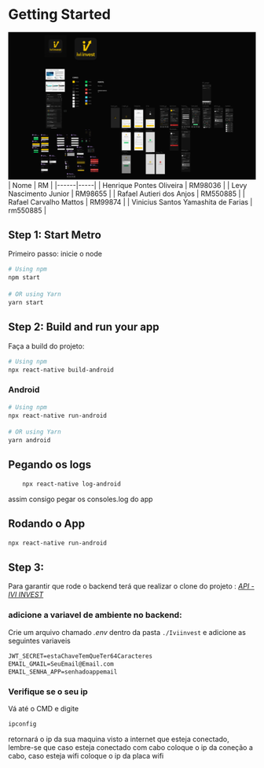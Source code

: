 
# Getting Started
![img](https://github.com/Pontessxx/Api_iviinvest/blob/master/figma_img.png)
| Nome | RM |
|------|-----|
| Henrique Pontes Oliveira | RM98036 |
| Levy Nascimento Junior | RM98655 |
| Rafael Autieri dos Anjos | RM550885 |
| Rafael Carvalho Mattos | RM99874 |
| Vinicius Santos Yamashita de Farias | rm550885 |

## Step 1: Start Metro
Primeiro passo: inicie o node

```sh
# Using npm
npm start

# OR using Yarn
yarn start
```

## Step 2: Build and run your app

Faça a build do projeto:

```sh
# Using npm
npx react-native build-android
```
### Android

```sh
# Using npm
npx react-native run-android

# OR using Yarn
yarn android
```

## Pegando os logs 
```sh
    npx react-native log-android
```
assim consigo pegar os consoles.log do app

## Rodando o App
```sh
npx react-native run-android
```

## Step 3:

Para garantir que rode o backend terá que realizar o clone do projeto :
*[API - IVI INVEST](https://github.com/Pontessxx/Api_iviinvest)*

### adicione a variavel de ambiente no backend:

Crie um arquivo chamado *.env* dentro da pasta `./Iviinvest` e adicione as seguintes variaveis
```
JWT_SECRET=estaChaveTemQueTer64Caracteres
EMAIL_GMAIL=SeuEmail@Email.com
EMAIL_SENHA_APP=senhadoappemail
```

### Verifique se o seu ip

Vá até o CMD e digite
```cmd
ipconfig
```
retornará o ip da sua maquina visto a internet que esteja conectado, lembre-se que caso esteja conectado com cabo coloque o ip da coneção a cabo, caso esteja wifi coloque o ip da placa wifi

###
